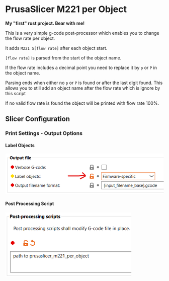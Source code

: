 # PrusaSlicer M221 per Object

**My "first" rust project. Bear with me!**

This is a very simple g-code post-processor which enables you to change the flow rate per object.

It adds `M221 S[flow rate]` after each object start.

`[flow rate]` is parsed from the start of the object name.

If the flow rate includes a decimal point you need to replace it by `p` or `P` in the object name.

Parsing ends when either no `p` or `P` is found or after the last digit found. This allows you to still add an object name after the flow rate which is ignore by this script

If no valid flow rate is found the object will be printed with flow rate 100%.

## Slicer Configuration

### Print Settings - Output Options

#### Label Objects

![Label Objects](./doc/label_objects.png)

#### Post Processing Script

![Post Processing Script](./doc/post_processing_script.png)
